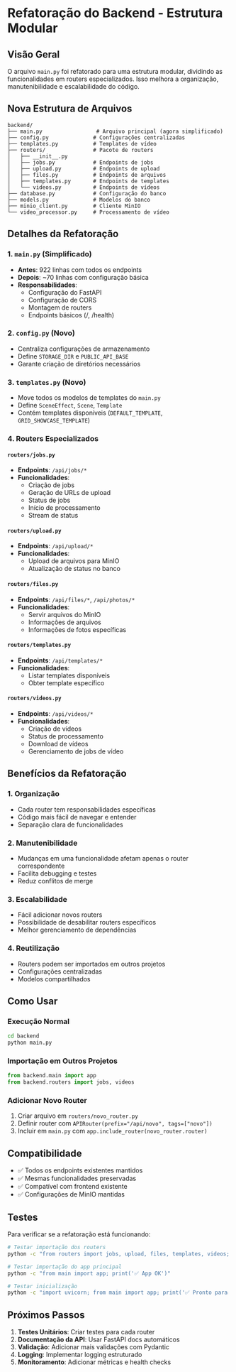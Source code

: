 # Refatoração do Backend - Estrutura Modular

## Visão Geral

O arquivo `main.py` foi refatorado para uma estrutura modular, dividindo as funcionalidades em routers especializados. Isso melhora a organização, manutenibilidade e escalabilidade do código.

## Nova Estrutura de Arquivos

```
backend/
├── main.py                 # Arquivo principal (agora simplificado)
├── config.py              # Configurações centralizadas
├── templates.py           # Templates de vídeo
├── routers/               # Pacote de routers
│   ├── __init__.py
│   ├── jobs.py            # Endpoints de jobs
│   ├── upload.py          # Endpoints de upload
│   ├── files.py           # Endpoints de arquivos
│   ├── templates.py       # Endpoints de templates
│   └── videos.py          # Endpoints de vídeos
├── database.py            # Configuração do banco
├── models.py              # Modelos do banco
├── minio_client.py        # Cliente MinIO
└── video_processor.py     # Processamento de vídeo
```

## Detalhes da Refatoração

### 1. `main.py` (Simplificado)
- **Antes**: 922 linhas com todos os endpoints
- **Depois**: ~70 linhas com configuração básica
- **Responsabilidades**:
  - Configuração do FastAPI
  - Configuração de CORS
  - Montagem de routers
  - Endpoints básicos (/, /health)

### 2. `config.py` (Novo)
- Centraliza configurações de armazenamento
- Define `STORAGE_DIR` e `PUBLIC_API_BASE`
- Garante criação de diretórios necessários

### 3. `templates.py` (Novo)
- Move todos os modelos de templates do `main.py`
- Define `SceneEffect`, `Scene`, `Template`
- Contém templates disponíveis (`DEFAULT_TEMPLATE`, `GRID_SHOWCASE_TEMPLATE`)

### 4. Routers Especializados

#### `routers/jobs.py`
- **Endpoints**: `/api/jobs/*`
- **Funcionalidades**:
  - Criação de jobs
  - Geração de URLs de upload
  - Status de jobs
  - Início de processamento
  - Stream de status

#### `routers/upload.py`
- **Endpoints**: `/api/upload/*`
- **Funcionalidades**:
  - Upload de arquivos para MinIO
  - Atualização de status no banco

#### `routers/files.py`
- **Endpoints**: `/api/files/*`, `/api/photos/*`
- **Funcionalidades**:
  - Servir arquivos do MinIO
  - Informações de arquivos
  - Informações de fotos específicas

#### `routers/templates.py`
- **Endpoints**: `/api/templates/*`
- **Funcionalidades**:
  - Listar templates disponíveis
  - Obter template específico

#### `routers/videos.py`
- **Endpoints**: `/api/videos/*`
- **Funcionalidades**:
  - Criação de vídeos
  - Status de processamento
  - Download de vídeos
  - Gerenciamento de jobs de vídeo

## Benefícios da Refatoração

### 1. Organização
- Cada router tem responsabilidades específicas
- Código mais fácil de navegar e entender
- Separação clara de funcionalidades

### 2. Manutenibilidade
- Mudanças em uma funcionalidade afetam apenas o router correspondente
- Facilita debugging e testes
- Reduz conflitos de merge

### 3. Escalabilidade
- Fácil adicionar novos routers
- Possibilidade de desabilitar routers específicos
- Melhor gerenciamento de dependências

### 4. Reutilização
- Routers podem ser importados em outros projetos
- Configurações centralizadas
- Modelos compartilhados

## Como Usar

### Execução Normal
```bash
cd backend
python main.py
```

### Importação em Outros Projetos
```python
from backend.main import app
from backend.routers import jobs, videos
```

### Adicionar Novo Router
1. Criar arquivo em `routers/novo_router.py`
2. Definir router com `APIRouter(prefix="/api/novo", tags=["novo"])`
3. Incluir em `main.py` com `app.include_router(novo_router.router)`

## Compatibilidade

- ✅ Todos os endpoints existentes mantidos
- ✅ Mesmas funcionalidades preservadas
- ✅ Compatível com frontend existente
- ✅ Configurações de MinIO mantidas

## Testes

Para verificar se a refatoração está funcionando:

```bash
# Testar importação dos routers
python -c "from routers import jobs, upload, files, templates, videos; print('✅ Routers OK')"

# Testar importação do app principal
python -c "from main import app; print('✅ App OK')"

# Testar inicialização
python -c "import uvicorn; from main import app; print('✅ Pronto para iniciar')"
```

## Próximos Passos

1. **Testes Unitários**: Criar testes para cada router
2. **Documentação da API**: Usar FastAPI docs automáticos
3. **Validação**: Adicionar mais validações com Pydantic
4. **Logging**: Implementar logging estruturado
5. **Monitoramento**: Adicionar métricas e health checks
